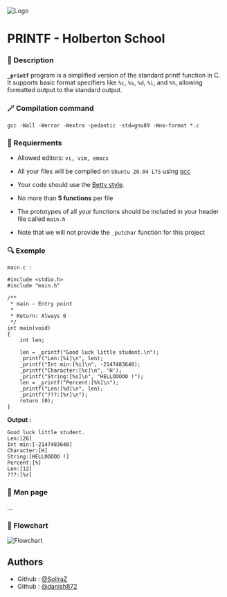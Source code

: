 
![Logo](https://encrypted-tbn0.gstatic.com/images?q=tbn:ANd9GcTob-PjCKECdAeaKJ2385YR9AKZhyGR30ngAw&s)


# PRINTF - Holberton School


### 📄 Description
**`_printf`** program is a simplified version of the standard printf function in C. It supports basic format specifiers like `%c`, `%s`, `%d`, `%i`, and `%%`, allowing formatted output to the standard output.

### 🪄 Compilation command

```gcc -Wall -Werror -Wextra -pedantic -std=gnu89 -Wno-format *.c```

### 🔐 Requierments

- Allowed editors: `vi, vim, emacs`

- All your files will be compiled on `Ubuntu 20.04 LTS` using [gcc](https://gcc.gnu.org/install/)

- Your code should use the [Betty style](https://github.com/hs-hq/Betty).

- No more than **5 functions** per file

- The prototypes of all your functions should be included in your header file called ```main.h```

- Note that we will not provide the `_putchar` function for this project

### 🔍 Exemple

`main.c :`
```
#include <stdio.h>
#include "main.h"

/**
 * main - Entry point
 *
 * Return: Always 0
 */
int main(void)
{
    int len;

    len = _printf("Good luck little student.\n");
    _printf("Len:[%i]\n", len);
    _printf("Int min:[%i]\n", -2147483648);
    _printf("Character:[%c]\n", 'H');
    _printf("String:[%s]\n", "HELLOOOOO !");
    len = _printf("Percent:[%%]\n");
    _printf("Len:[%d]\n", len);
    _printf("???:[%r]\n");
    return (0);
}
```

**Output :**
```
Good luck little student.
Len:[26]
Int min:[-2147483648]
Character:[H]
String:[HELLOOOOO !]
Percent:[%]
Len:[12]
???:[%r]
```

### 📑 Man page

...

### 🔖 Flowchart


![Flowchart](https://i.ibb.co/Hh9jGR3/Flowchart-Printf-1.png)
## Authors

- Github : [@SoliraZ](https://www.github.com/SoliraZ)
- Github : [@danish872](https://github.com/danish872)


